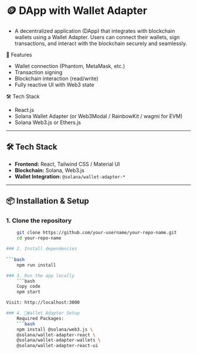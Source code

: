 # 🪙 DApp with Wallet Adapter

- A decentralized application (DApp) that integrates with blockchain wallets using a Wallet Adapter. Users can   connect their wallets, sign transactions, and interact with the blockchain securely and seamlessly.

🚀 Features
- Wallet connection (Phantom, MetaMask, etc.)
- Transaction signing
- Blockchain interaction (read/write)
- Fully reactive UI with Web3 state

🛠 Tech Stack

- React.js
- Solana Wallet Adapter (or Web3Modal / RainbowKit / wagmi for EVM)
- Solana Web3.js or Ethers.js

---

## 🛠️ Tech Stack

- **Frontend:** React, Tailwind CSS / Material UI
- **Blockchain:** Solana, Web3.js
- **Wallet Integration:** `@solana/wallet-adapter-*`

---

## 📦 Installation & Setup

### 1. Clone the repository

```bash
    git clone https://github.com/your-username/your-repo-name.git
    cd your-repo-name

### 2. Install dependencies
    
```bash
    npm run install

### 3. Run the app locally
    ```bash
    Copy code
    npm start

Visit: http://localhost:3000

### 4. 🔗Wallet Adapter Setup
    Required Packages:
    ```bash
    npm install @solana/web3.js \
    @solana/wallet-adapter-react \
    @solana/wallet-adapter-wallets \
    @solana/wallet-adapter-react-ui

